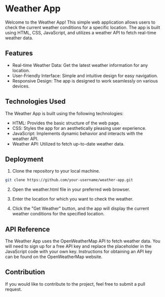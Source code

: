 
# Weather App

Welcome to the Weather App! This simple web application allows users to check the current weather conditions for a specific location. The app is built using HTML, CSS, JavaScript, and utilizes a weather API to fetch real-time weather data.
## Features

- Real-time Weather Data: Get the latest weather information for any location.
- User-Friendly Interface: Simple and intuitive design for easy navigation.
- Responsive Design: The app is designed to work seamlessly on various devices.



## Technologies Used

The Weather App is built using the following technologies:

- HTML: Provides the basic structure of the web page.
- CSS: Styles the app for an aesthetically pleasing user experience.
- JavaScript: Implements dynamic behavior and interacts with the weather API.
- Weather API: Utilized to fetch up-to-date weather data.
## Deployment

1. Clone the repository to your local machine.
```bash
git clone https://github.com/your-username/weather-app.git
```
2. Open the weather.html file in your preferred web browser.

3. Enter the location for which you want to check the weather.

4. Click the "Get Weather" button, and the app will display the current weather conditions for the specified location.
## API Reference

The Weather App uses the OpenWeatherMap API to fetch weather data. You will need to sign up for a free API key and replace the placeholder in the JavaScript code with your own key. Instructions for obtaining an API key can be found on the OpenWeatherMap website.


## Contribution
If you would like to contribute to the project, feel free to submit a pull request.